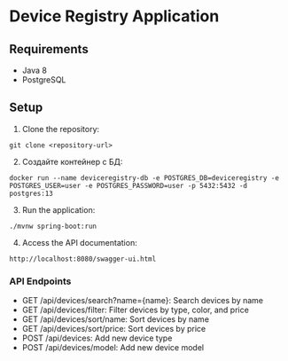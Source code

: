 # Device Registry Application

## Requirements
- Java 8
- PostgreSQL

## Setup

1. Clone the repository:

`git clone <repository-url>`

2. Создайте контейнер с БД:

`docker run --name deviceregistry-db -e POSTGRES_DB=deviceregistry -e POSTGRES_USER=user -e POSTGRES_PASSWORD=user -p 5432:5432 -d postgres:13`

3. Run the application:

`./mvnw spring-boot:run`


4. Access the API documentation:

`http://localhost:8080/swagger-ui.html`

### API Endpoints
- GET /api/devices/search?name={name}: Search devices by name
- GET /api/devices/filter: Filter devices by type, color, and price
- GET /api/devices/sort/name: Sort devices by name
- GET /api/devices/sort/price: Sort devices by price
- POST /api/devices: Add new device type
- POST /api/devices/model: Add new device model